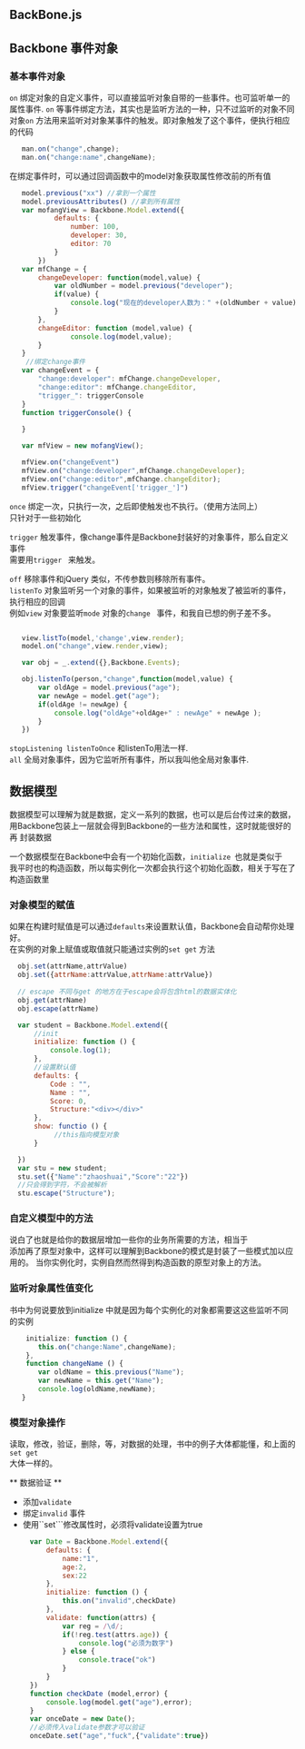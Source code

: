 BackBone.js
--------------

## Backbone 事件对象

### 基本事件对象
 
 ``` on ``` 绑定对象的自定义事件，可以直接监听对象自带的一些事件。也可监听单一的属性事件. 
 ``` on ``` 等事件绑定方法，其实也是监听方法的一种，只不过监听的对象不同  
 对象``` on ``` 方法用来监听对对象某事件的触发。即对象触发了这个事件，便执行相应的代码  

 ```javascript
    man.on("change",change);
    man.on("change:name",changeName);
 ```
 在绑定事件时，可以通过回调函数中的model对象获取属性修改前的所有值
 ```javascript
    model.previous("xx") //拿到一个属性
    model.previousAttributes() //拿到所有属性
    var mofangView = Backbone.Model.extend({
            defaults: {
                number: 100,
                developer: 30,
                editor: 70
            }
        })
    var mfChange = {
        changeDeveloper: function(model,value) {
            var oldNumber = model.previous("developer");
            if(value) {
                console.log("现在的developer人数为：" +(oldNumber + value));
            }
        },
        changeEditor: function (model,value) {
                console.log(model,value);
        }
    }
     //绑定change事件
    var changeEvent = {
        "change:developer": mfChange.changeDeveloper,
        "change:editor": mfChange.changeEditor,
        "trigger_": triggerConsole
    }
    function triggerConsole() {
        
    }

    var mfView = new mofangView();

    mfView.on("changeEvent")
    mfView.on("change:developer",mfChange.changeDeveloper);
    mfView.on("change:editor",mfChange.changeEditor);
    mfView.trigger("changeEvent['trigger_']")

 ```
 
 ``` once ``` 绑定一次，只执行一次，之后即使触发也不执行。（使用方法同上）  
 只针对于一些初始化

 ``` trigger ``` 触发事件，像change事件是Backbone封装好的对象事件，那么自定义事件  
 需要用```trigger ``` 来触发。

 ``` off ``` 移除事件和jQuery 类似，不传参数则移除所有事件。  
 ``` listenTo ```  对象监听另一个对象的事件，如果被监听的对象触发了被监听的事件，执行相应的回调  
 例如``` view ``` 对象要监听```mode``` 对象的```change ``` 事件，和我自已想的例子差不多。  
 
 ```javascript

    view.listTo(model,'change',view.render);
    model.on("change",view.render,view);

    var obj = _.extend({},Backbone.Events);

    obj.listenTo(person,"change",function(model,value) {
        var oldAge = model.previous("age");
        var newAge = model.get("age");
        if(oldAge != newAge) {
            console.log("oldAge"+oldAge+" : newAge" + newAge );
        }
    })
 ```
 ``` stopListening listenToOnce ``` 和listenTo用法一样.  
 ``` all ``` 全局对象事件，因为它监听所有事件，所以我叫他全局对象事件.  

## 数据模型
  数据模型可以理解为就是数据，定义一系列的数据，也可以是后台传过来的数据，
  用Backbone包装上一层就会得到Backbone的一些方法和属性，这时就能很好的再
  封装数据  

  一个数据模型在Backbone中会有一个初始化函数，```initialize ```也就是类似于  
  我平时也的构造函数，所以每实例化一次都会执行这个初始化函数，相关于写在了构造函数里  

### 对象模型的赋值

  如果在构建时赋值是可以通过```defaults```来设置默认值，Backbone会自动帮你处理好。  
  在实例的对象上赋值或取值就只能通过实例的``` set get ``` 方法  

  ```javascript 
    obj.set(attrName,attrValue)
    obj.set({attrName:attrValue,attrName:attrValue})
    
    // escape 不同与get 的地方在于escape会将包含html的数据实体化
    obj.get(attrName)
    obj.escape(attrName)

    var student = Backbone.Model.extend({
        //init
        initialize: function () {
            console.log(1);
        },
        //设置默认值
        defaults: {
            Code : "",
            Name : "",
            Score: 0,
            Structure:"<div></div>"
        },
        show: functio () {
             //this指向模型对象
        }

    })
    var stu = new student;
    stu.set({"Name":"zhaoshuai","Score":"22"})
    //只会得到字符，不会被解析
    stu.escape("Structure");
  ```  
### 自定义模型中的方法
  说白了也就是给你的数据层增加一些你的业务所需要的方法，相当于  
  添加再了原型对象中，这样可以理解到Backbone的模式是封装了一些模式加以应用的。
  当你实例化时，实例自然而然得到构造函数的原型对象上的方法。  

### 监听对象属性值变化
 书中为何说要放到initialize 中就是因为每个实例化的对象都需要这这些监听不同的实例  
 ```javascript
     initialize: function () {
        this.on("change:Name",changeName);
     },
     function changeName () {
        var oldName = this.previous("Name");
        var newName = this.get("Name");
        console.log(oldName,newName);
    }

 ```  
### 模型对象操作
   读取，修改，验证，删除，等，对数据的处理，书中的例子大体都能懂，和上面的```set get ```  
   大体一样的。  

   ** 数据验证 ** 
   * 添加```validate```
   * 绑定```invalid``` 事件
   * 使用``set```修改属性时，必须将validate设置为true  
   ```javascript
        var Date = Backbone.Model.extend({
            defaults: {
                name:"1",
                age:2,
                sex:22
            },
            initialize: function () {
                this.on("invalid",checkDate)
            },
            validate: function(attrs) {
                var reg = /\d/;
                if(!reg.test(attrs.age)) {
                    console.log("必须为数字")
                } else {
                    console.trace("ok")
                }
            }
        })
        function checkDate (model,error) {
            console.log(model.get("age"),error);
        }
        var onceDate = new Date();
        //必须传入validate参数才可以验证
        onceDate.set("age","fuck",{"validate":true})

   ```








